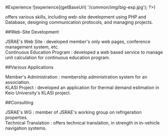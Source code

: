 #Experience ![experience](<?php echo $_ctrl->getBaseUrl( '/common/img/big-exp.jpg'); ?>)

offers various skills, including web-site development using PHP and Database,
designing communication protocols, and managing projects.

##Web-Site Development

<div class="dtBox span4" markdown="1">
JSRAE's Web Site
: developed member's only web pages, conference management system, etc.
</div>

<div class="dtBox span4" markdown="1">
Continuous Education Program
: developed a web based service to manage unit calculation for continuous education program.
</div>



##Various Applications

<div class="dtBox span4" markdown="1">
Member's Administration
: membership administration system for an association.
</div>

<div class="dtBox span4" markdown="1">
KLASI Project
: developed an application for thermal demand estimation in Keio University's KLASI project.
</div>


##Consulting

<div class="dtBox span4" markdown="1">
JSRAE's WG
: member of JSRAE's working group on refrigeration properties.
</div>

<div class="dtBox span4" markdown="1">
Technical Translation
: offers technical translation, in strength in in-vehicle navigation systems.
</div>
